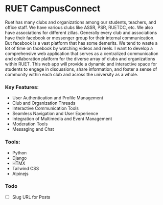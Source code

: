 # RUET CampusConnect
Ruet has many clubs and organizations among our students, teachers,  and office staff. We have various clubs like ASSR, PSR, RUETDC, etc. We also have associations for different zillas. Generally every club and associations have their facebook or messenger group for their internal communication. But facebook is a vast platform that has some demerits. We tend to waste a lot of time on facebook by watching videos and reels. I want to develop a comprehensive web application that serves as a centralized communication and collaboration platform for the diverse array of clubs and organizations within RUET. This web app will provide a dynamic and interactive space for students to engage in discussions, share information, and foster a sense of community within each club and across the university as a whole.

### Key Features:
- User Authentication and Profile Management
- Club and Organization Threads
- Interactive Communication Tools
- Seamless Navigation and User Experience
- Integration of Multimedia and Event Management
- Moderation Tools
- Messaging and Chat

### Tools:
- Python
- Django
- HTMX
- Tailwind CSS
- Alpinejs

### Todo
- [ ] Slug URL for Posts
